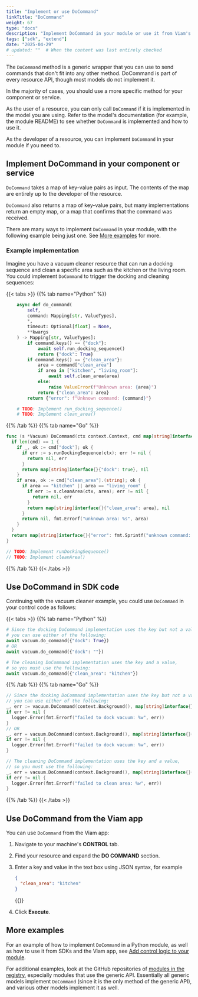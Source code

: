 ```yaml
---
title: "Implement or use DoCommand"
linkTitle: "DoCommand"
weight: 67
type: "docs"
description: "Implement DoCommand in your module or use it from Viam's SDKs."
tags: ["sdk", "extend"]
date: "2025-04-29"
# updated: ""  # When the content was last entirely checked
---
```


The `DoCommand` method is a generic wrapper that you can use to send commands that don't fit into any other method.
DoCommand is part of every resource API, though most models do not implement it.

In the majority of cases, you should use a more specific method for your component or service.

As the user of a resource, you can only call `DoCommand` if it is implemented in the model you are using.
Refer to the model's documentation (for example, the module README) to see whether `DoCommand` is implemented and how to use it.

As the developer of a resource, you can implement `DoCommand` in your module if you need to.

## Implement DoCommand in your component or service

`DoCommand` takes a map of key-value pairs as input.
The contents of the map are entirely up to the developer of the resource.

`DoCommand` also returns a map of key-value pairs, but many implementations return an empty map, or a map that confirms that the command was received.

There are many ways to implement `DoCommand` in your module, with the following example being just one.
See [More examples](#more-examples) for more.

### Example implementation

Imagine you have a vacuum cleaner resource that can run a docking sequence and clean a specific area such as the kitchen or the living room.
You could implement `DoCommand` to trigger the docking and cleaning sequences:

{{< tabs >}}
{{% tab name="Python" %}}

```python {class="line-numbers linkable-line-numbers"}
    async def do_command(
        self,
        command: Mapping[str, ValueTypes],
        *,
        timeout: Optional[float] = None,
        **kwargs
    ) -> Mapping[str, ValueTypes]:
        if command.keys() == {"dock"}:
            await self.run_docking_sequence()
            return {"dock": True}
        if command.keys() == {"clean_area"}:
            area = command["clean_area"]
            if area in ["kitchen", "living_room"]:
                await self.clean_area(area)
            else:
                raise ValueError(f"Unknown area: {area}")
            return {"clean_area": area}
        return {"error": f"Unknown command: {command}"}

    # TODO: Implement run_docking_sequence()
    # TODO: Implement clean_area()
```

{{% /tab %}}
{{% tab name="Go" %}}

```go {class="line-numbers linkable-line-numbers"}
func (s *Vacuum) DoCommand(ctx context.Context, cmd map[string]interface{}) (map[string]interface{}, error) {
  if len(cmd) == 1 {
    if _, ok := cmd["dock"]; ok {
      if err := s.runDockingSequence(ctx); err != nil {
        return nil, err
      }
      return map[string]interface{}{"dock": true}, nil
    }
    if area, ok := cmd["clean_area"].(string); ok {
      if area == "kitchen" || area == "living_room" {
        if err := s.cleanArea(ctx, area); err != nil {
          return nil, err
        }
        return map[string]interface{}{"clean_area": area}, nil
      }
      return nil, fmt.Errorf("unknown area: %s", area)
    }
  }
  return map[string]interface{}{"error": fmt.Sprintf("unknown command: %v", cmd)}, nil
}

// TODO: Implement runDockingSequence()
// TODO: Implement cleanArea()
```

{{% /tab %}}
{{< /tabs >}}

## Use DoCommand in SDK code

Continuing with the vacuum cleaner example, you could use `DoCommand` in your control code as follows:

{{< tabs >}}
{{% tab name="Python" %}}

```python {class="line-numbers linkable-line-numbers"}
# Since the docking DoCommand implementation uses the key but not a value,
# you can use either of the following:
await vacuum.do_command({"dock": True})
# OR
await vacuum.do_command({"dock": ""})

# The cleaning DoCommand implementation uses the key and a value,
# so you must use the following:
await vacuum.do_command({"clean_area": "kitchen"})
```

{{% /tab %}}
{{% tab name="Go" %}}

```go {class="line-numbers linkable-line-numbers"}
// Since the docking DoCommand implementation uses the key but not a value,
// you can use either of the following:
_, err := vacuum.DoCommand(context.Background(), map[string]interface{}{"dock": true})
if err != nil {
  logger.Error(fmt.Errorf("failed to dock vacuum: %w", err))
}
// OR
_, err = vacuum.DoCommand(context.Background(), map[string]interface{}{"dock": ""})
if err != nil {
  logger.Error(fmt.Errorf("failed to dock vacuum: %w", err))
}

// The cleaning DoCommand implementation uses the key and a value,
// so you must use the following:
_, err = vacuum.DoCommand(context.Background(), map[string]interface{}{"clean_area": "kitchen"})
if err != nil {
  logger.Error(fmt.Errorf("failed to clean area: %w", err))
}
```

{{% /tab %}}
{{< /tabs >}}

## Use DoCommand from the Viam app

You can use `DoCommand` from the Viam app:

1. Navigate to your machine's **CONTROL** tab.
1. Find your resource and expand the **DO COMMAND** section.
1. Enter a key and value in the text box using JSON syntax, for example

   ```json {class="line-numbers linkable-line-numbers"}
   {
     "clean_area": "kitchen"
   }
   ```

   {{<imgproc src="/components/generic/vacuum-control.png" resize="x1100" declaredimensions=true alt="DoCommand section of the vacuum generic resource's control panel, with clean_area set to kitchen." style="max-width:600px" class="shadow imgzoom" >}}

1. Click **Execute**.

## More examples

For an example of how to implement `DoCommand` in a Python module, as well as how to use it from SDKs and the Viam app, see [Add control logic to your module](/manage/software/control-logic/#add-control-logic-to-your-module).

For additional examples, look at the GitHub repositories of [modules in the registry](https://app.viam.com/registry), especially modules that use the generic API.
Essentially all generic models implement `DoCommand` (since it is the only method of the generic API), and various other models implement it as well.
